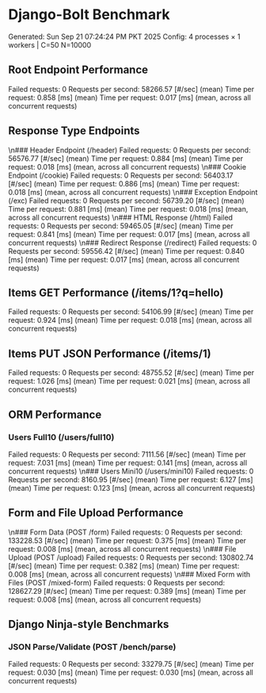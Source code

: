 # Django-Bolt Benchmark
Generated: Sun Sep 21 07:24:24 PM PKT 2025
Config: 4 processes × 1 workers | C=50 N=10000

## Root Endpoint Performance
Failed requests:        0
Requests per second:    58266.57 [#/sec] (mean)
Time per request:       0.858 [ms] (mean)
Time per request:       0.017 [ms] (mean, across all concurrent requests)

## Response Type Endpoints
\n### Header Endpoint (/header)
Failed requests:        0
Requests per second:    56576.77 [#/sec] (mean)
Time per request:       0.884 [ms] (mean)
Time per request:       0.018 [ms] (mean, across all concurrent requests)
\n### Cookie Endpoint (/cookie)
Failed requests:        0
Requests per second:    56403.17 [#/sec] (mean)
Time per request:       0.886 [ms] (mean)
Time per request:       0.018 [ms] (mean, across all concurrent requests)
\n### Exception Endpoint (/exc)
Failed requests:        0
Requests per second:    56739.20 [#/sec] (mean)
Time per request:       0.881 [ms] (mean)
Time per request:       0.018 [ms] (mean, across all concurrent requests)
\n### HTML Response (/html)
Failed requests:        0
Requests per second:    59465.05 [#/sec] (mean)
Time per request:       0.841 [ms] (mean)
Time per request:       0.017 [ms] (mean, across all concurrent requests)
\n### Redirect Response (/redirect)
Failed requests:        0
Requests per second:    59556.42 [#/sec] (mean)
Time per request:       0.840 [ms] (mean)
Time per request:       0.017 [ms] (mean, across all concurrent requests)

## Items GET Performance (/items/1?q=hello)
Failed requests:        0
Requests per second:    54106.99 [#/sec] (mean)
Time per request:       0.924 [ms] (mean)
Time per request:       0.018 [ms] (mean, across all concurrent requests)

## Items PUT JSON Performance (/items/1)
Failed requests:        0
Requests per second:    48755.52 [#/sec] (mean)
Time per request:       1.026 [ms] (mean)
Time per request:       0.021 [ms] (mean, across all concurrent requests)

## ORM Performance
### Users Full10 (/users/full10)
Failed requests:        0
Requests per second:    7111.56 [#/sec] (mean)
Time per request:       7.031 [ms] (mean)
Time per request:       0.141 [ms] (mean, across all concurrent requests)
\n### Users Mini10 (/users/mini10)
Failed requests:        0
Requests per second:    8160.95 [#/sec] (mean)
Time per request:       6.127 [ms] (mean)
Time per request:       0.123 [ms] (mean, across all concurrent requests)

## Form and File Upload Performance
\n### Form Data (POST /form)
Failed requests:        0
Requests per second:    133228.53 [#/sec] (mean)
Time per request:       0.375 [ms] (mean)
Time per request:       0.008 [ms] (mean, across all concurrent requests)
\n### File Upload (POST /upload)
Failed requests:        0
Requests per second:    130802.74 [#/sec] (mean)
Time per request:       0.382 [ms] (mean)
Time per request:       0.008 [ms] (mean, across all concurrent requests)
\n### Mixed Form with Files (POST /mixed-form)
Failed requests:        0
Requests per second:    128627.29 [#/sec] (mean)
Time per request:       0.389 [ms] (mean)
Time per request:       0.008 [ms] (mean, across all concurrent requests)

## Django Ninja-style Benchmarks
### JSON Parse/Validate (POST /bench/parse)
Failed requests:        0
Requests per second:    33279.75 [#/sec] (mean)
Time per request:       0.030 [ms] (mean)
Time per request:       0.030 [ms] (mean, across all concurrent requests)
